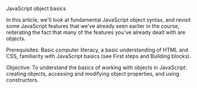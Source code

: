 JavaScript object basics

In this article, we'll look at fundamental JavaScript object syntax, and revisit some JavaScript features that we've already seen earlier in the course, reiterating the fact that many of the features you've already dealt with are objects.



Prerequisites:	Basic computer literacy, a basic understanding of HTML and CSS, familiarity with JavaScript basics (see First steps and Building blocks).

Objective:	To understand the basics of working with objects in JavaScript: creating objects, accessing and modifying object properties, and using constructors.
